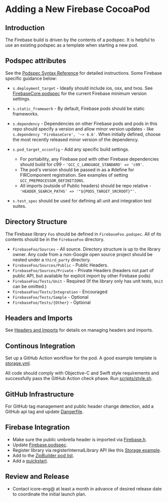 # Adding a New Firebase CocoaPod

## Introduction

The Firebase build is driven by the contents of a podspec. It is helpful to
use an existing podspec as a template when starting a new pod.

## Podspec attributes

See the [Podspec Syntax Reference](https://guides.cocoapods.org/syntax/podspec.html) for
detailed instructions. Some Firebase specific guidance below:

* `s.deployment_target` - Ideally should include ios, osx, and tvos. See
[FirebaseCore.podspec](FirebaseCore.podspec) for the current Firebase minimum version settings.

* `s.static_framework` - By default, Firebase pods should be static frameworks.

* `s.dependency` - Dependencies on other Firebase pods and pods in this repo should specify a
version and allow minor version updates - like `s.dependency 'FirebaseCore', '~> 6.6'`. When
initially defined, choose the most recently released minor version of the dependency.

* `s.pod_target_xcconfig` - Add any specific build settings.
  * For portability, any Firebase
pod with other Firebase dependencies should build for c99 -
`'GCC_C_LANGUAGE_STANDARD' => 'c99'`.
  * The pod's version should be passed in as a #define
for FIRComponent registration. See examples of setting `GCC_PREPROCESSOR_DEFINITIONS`.
  * All imports (outside of Public headers) should be repo relative -
    `'HEADER_SEARCH_PATHS' => '"${PODS_TARGET_SRCROOT}"'`.

* `s.test_spec` should be used for defining all unit and integration test suites.


## Directory Structure

The Firebase library `Foo` should be defined in `FirebaseFoo.podspec`. All of its
contents should be in the `FirebaseFoo` directory.

* `FirebaseFoo/Sources` - All source. Directory structure is up to the library owner. Any code from a
non-Google open source project should be nested under a `third_party` directory.
* `FirebaseFoo/Sources/Public` - Public Headers.
* `FirebaseFoo/Sources/Private` - Private Headers (headers not part of public API, but available for
explicit import by other Firebase pods)
* `FirebaseFoo/Tests/Unit` - Required (If the library only has unit tests, `Unit` can be omitted.)
* `FirebaseFoo/Tests/Integration` - Encouraged
* `FirebaseFoo/Tests/Sample` - Optional
* `FirebaseFoo/Tests/{Other}` - Optional

## Headers and Imports

See [Headers and Imports](HeadersImports.md) for details on managing headers and imports.

## Continous Integration

Set up a GitHub Action workflow for the pod. A good example template is
[storage.yml](.github/workflows/storage.yml).

All code should comply with Objective-C and Swift style requirements and successfully pass
the GitHub Action check phase. Run [scripts/style.sh](scripts/style.sh).

## GitHub Infrastructure

For GitHub tag management and public header change detection, add a GitHub api tag and update
[Dangerfile](Dangerfile).

## Firebase Integration

* Make sure the public umbrella header is imported via [Firebase.h](CoreOnly/Sources/Firebase.h).
* Update [Firebase.podspec](Firebase.podspec).
* Register library via registerInternalLibrary API like this
  [Storage example](FirebaseStorage/Sources/FIRStorageComponent.m).
* Add to the [ZipBuilder pod list](ZipBuilder/Sources/ZipBuilder/CocoaPod.swift).
* Add a [quickstart](https://github.com/firebase/quickstart-ios).

## Review and Release

* Contact icore-eng@ at least a month in advance of desired release date to coordinate the
  initial launch plan.
